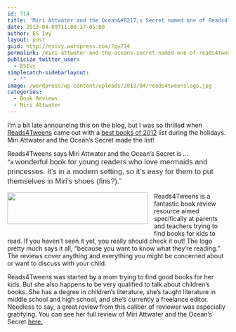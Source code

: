 ```yaml
---
id: 714
title: 'Miri Attwater and the Ocean&#8217;s Secret named one of Reads4Tweens best books of 2012!'
date: 2013-04-09T11:00:37-05:00
author: ES Ivy
layout: post
guid: http://esivy.wordpress.com/?p=714
permalink: /miri-attwater-and-the-oceans-secret-named-one-of-reads4tweens-best-books-of-2012/
publicize_twitter_user:
  - ESIvy
simplecatch-sidebarlayout:
  - ""
image: /wordpress/wp-content/uploads/2013/04/reads4tweenslogo.jpg
categories:
  - Book Reviews
  - Miri Attwater
---
```

I&#8217;m a bit late announcing this on the blog, but I was so thrilled when <a href="http://reads4tweens.com/" target="_blank">Reads4Tweens</a> came out with a <a href="http://reads4tweens.com/category/best-2012/" target="_blank">best books of 2012</a> list during the holidays. Miri Attwater and the Ocean&#8217;s Secret made the list!

Reads4Tweens says Miri Attwater and the Ocean&#8217;s Secret is &#8230; &#8220;a <span style="color: #333333; font-family: 'Droid Sans', sans-serif; font-size: 17px; line-height: 22px;">wonderful book for young readers who love mermaids and princesses. It’s in a modern setting, so it’s easy for them to put themselves in Miri’s shoes (fins?).&#8221;<!--more--></span>

<div class="separator" style="clear: both; text-align: center;">
  <a style="clear: left; float: left; margin-bottom: 1em; margin-right: 1em;" href="http://reads4tweens.com/" target="_blank"><img alt="" src="http://esivy.com/wordpress/wp-content/uploads/2013/04/reads4tweenslogo.jpg" width="320" height="72" border="0" /></a>
</div>

Reads4Tweens is a fantastic book review resource aimed specifically at parents and teachers trying to find books for kids to read. If you haven&#8217;t seen it yet, you really should check it out! The logo pretty much says it all, &#8220;because you want to know what they&#8217;re reading.&#8221; The reviews cover anything and everything you might be concerned about or want to discuss with your child.

Reads4Tweens was started by a mom trying to find good books for her kids. But she also happens to be very qualified to talk about children&#8217;s books. She has a degree in children&#8217;s literature, she&#8217;s taught literature in middle school and high school, and she&#8217;s currently a freelance editor. Needless to say, a great review from this caliber of reviewer was especially gratifying. You can see her full review of Miri Attwater and the Ocean&#8217;s Secret <a href="http://reads4tweens.com/miri-attwater-and-the-oceans-secret/" target="_blank">here.</a>